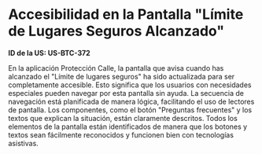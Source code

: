 # Accesibilidad en la Pantalla "Límite de Lugares Seguros Alcanzado"

**ID de la US: US-BTC-372**

En la aplicación Protección Calle, la pantalla que avisa cuando has alcanzado el "Límite de lugares seguros" ha sido actualizada para ser completamente accesible. Esto significa que los usuarios con necesidades especiales pueden navegar por esta pantalla sin ayuda. La secuencia de navegación está planificada de manera lógica, facilitando el uso de lectores de pantalla. Los componentes, como el botón "Preguntas frecuentes" y los textos que explican la situación, están claramente descritos. Todos los elementos de la pantalla están identificados de manera que los botones y textos sean fácilmente reconocidos y funcionen bien con tecnologías asistivas.